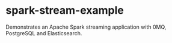 # spark-stream-example
Demonstrates an Apache Spark streaming application with 0MQ, PostgreSQL and Elasticsearch.
